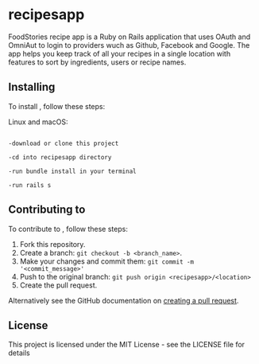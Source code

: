 # recipesapp

FoodStories recipe app is a Ruby on Rails application that uses OAuth and OmniAut to login to providers wuch as Github, Facebook and Google. The app helps you keep track of all your recipes in a single location with features to sort by ingredients, users or recipe names.

## Installing <recipesapp>

To install <recipesapp>, follow these steps:

Linux and macOS:
```

-download or clone this project

-cd into recipesapp directory

-run bundle install in your terminal

-run rails s

```
## Contributing to <recipeapp>
<!--- If your README is long or you have some specific process or steps you want contributors to follow, consider creating a separate CONTRIBUTING.md file--->
To contribute to <recipesapp>, follow these steps:

1. Fork this repository.
2. Create a branch: `git checkout -b <branch_name>`.
3. Make your changes and commit them: `git commit -m '<commit_message>'`
4. Push to the original branch: `git push origin <recipesapp>/<location>`
5. Create the pull request.

Alternatively see the GitHub documentation on [creating a pull request](https://help.github.com/en/github/collaborating-with-issues-and-pull-requests/creating-a-pull-request).

## License
<!--- If you're not sure which open license to use see https://choosealicense.com/--->

This project is licensed under the MIT License - see the LICENSE file for details
